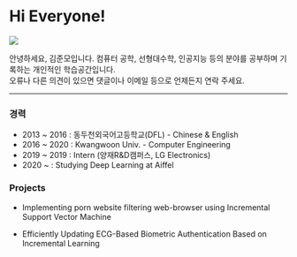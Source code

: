
# Hi Everyone!

![](https://username-jm.github.io/assets/images/pho.png)


안녕하세요, 김준모입니다. 컴퓨터 공학, 선형대수학, 인공지능 등의 분야를 공부하며 기록하는 개인적인 학습공간입니다.   
오류나 다른 의견이 있으면 댓글이나 이메일 등으로 언제든지 연락 주세요.

***

### 경력
- 2013 ~ 2016   : 동두천외국어고등학교(DFL) - Chinese & English
- 2016 ~ 2020   : Kwangwoon Univ. - Computer Engineering
- 2019 ~ 2019   : Intern (양재R&D캠퍼스, LG Electronics)
- 2020 ~	: Studying Deep Learning at Aiffel

### Projects

- Implementing porn website filtering web-browser using Incremental Support Vector Machine

- Efficiently Updating ECG-Based Biometric Authentication Based on Incremental Learning


